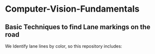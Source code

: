 # Computer-Vision-Fundamentals
<h2>Basic Techniques to find Lane markings on the road</h2>
<p>
We Identify lane lines by color, so this repository includes:
  </p>
